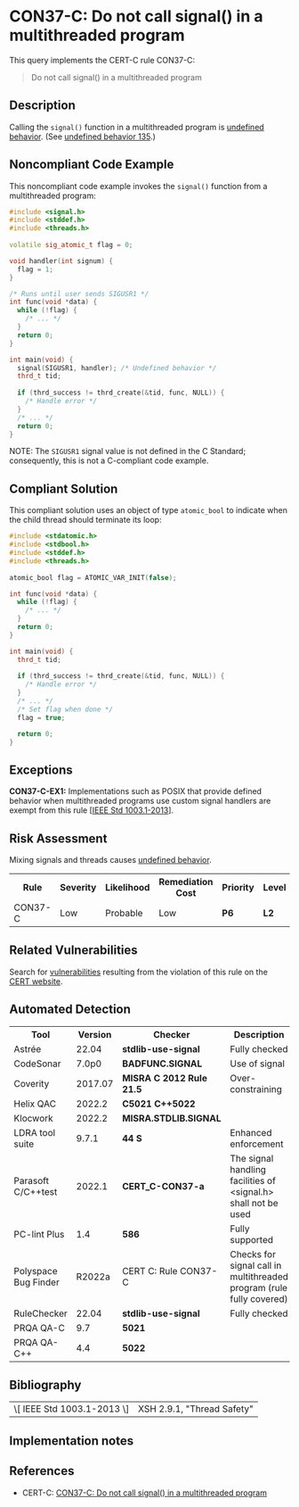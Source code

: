 # CON37-C: Do not call signal() in a multithreaded program

This query implements the CERT-C rule CON37-C:

> Do not call signal() in a multithreaded program


## Description

Calling the `signal()` function in a multithreaded program is [undefined behavior](https://wiki.sei.cmu.edu/confluence/display/c/BB.+Definitions#BB.Definitions-undefinedbehavior). (See [undefined behavior 135](https://wiki.sei.cmu.edu/confluence/display/c/CC.+Undefined+Behavior#CC.UndefinedBehavior-ub_135).)

## Noncompliant Code Example

This noncompliant code example invokes the `signal()` function from a multithreaded program:

```cpp
#include <signal.h>
#include <stddef.h>
#include <threads.h>
 
volatile sig_atomic_t flag = 0;

void handler(int signum) {
  flag = 1;
}

/* Runs until user sends SIGUSR1 */
int func(void *data) {
  while (!flag) {
    /* ... */
  }
  return 0;
}

int main(void) {
  signal(SIGUSR1, handler); /* Undefined behavior */
  thrd_t tid;
  
  if (thrd_success != thrd_create(&tid, func, NULL)) {
    /* Handle error */
  }
  /* ... */
  return 0;
}
```
NOTE: The `SIGUSR1` signal value is not defined in the C Standard; consequently, this is not a C-compliant code example.

## Compliant Solution

This compliant solution uses an object of type `atomic_bool` to indicate when the child thread should terminate its loop:

```cpp
#include <stdatomic.h>
#include <stdbool.h>
#include <stddef.h>
#include <threads.h>
 
atomic_bool flag = ATOMIC_VAR_INIT(false);

int func(void *data) {
  while (!flag) {
    /* ... */
  }
  return 0;
}

int main(void) {
  thrd_t tid;
  
  if (thrd_success != thrd_create(&tid, func, NULL)) {
    /* Handle error */
  }
  /* ... */
  /* Set flag when done */
  flag = true;

  return 0;
}
```

## Exceptions

**CON37-C-EX1:** Implementations such as POSIX that provide defined behavior when multithreaded programs use custom signal handlers are exempt from this rule \[[IEEE Std 1003.1-2013](https://wiki.sei.cmu.edu/confluence/display/c/AA.+Bibliography#AA.Bibliography-IEEEStd1003.1-2013)\].

## Risk Assessment

Mixing signals and threads causes [undefined behavior](https://wiki.sei.cmu.edu/confluence/display/c/BB.+Definitions#BB.Definitions-undefinedbehavior).

<table> <tbody> <tr> <th> Rule </th> <th> Severity </th> <th> Likelihood </th> <th> Remediation Cost </th> <th> Priority </th> <th> Level </th> </tr> <tr> <td> CON37-C </td> <td> Low </td> <td> Probable </td> <td> Low </td> <td> <strong>P6</strong> </td> <td> <strong>L2</strong> </td> </tr> </tbody> </table>


## Related Vulnerabilities

Search for [vulnerabilities](https://wiki.sei.cmu.edu/confluence/display/c/BB.+Definitions#BB.Definitions-vulnerability) resulting from the violation of this rule on the [CERT website](https://www.kb.cert.org/vulnotes/bymetric?searchview&query=FIELD+KEYWORDS+contains+CON37-C).

## Automated Detection

<table> <tbody> <tr> <th> Tool </th> <th> Version </th> <th> Checker </th> <th> Description </th> </tr> <tr> <td> <a> Astrée </a> </td> <td> 22.04 </td> <td> <strong>stdlib-use-signal</strong> </td> <td> Fully checked </td> </tr> <tr> <td> <a> CodeSonar </a> </td> <td> 7.0p0 </td> <td> <strong>BADFUNC.SIGNAL</strong> </td> <td> Use of signal </td> </tr> <tr> <td> <a> Coverity </a> </td> <td> 2017.07 </td> <td> <strong>MISRA C 2012 Rule 21.5</strong> </td> <td> Over-constraining </td> </tr> <tr> <td> <a> Helix QAC </a> </td> <td> 2022.2 </td> <td> <strong>C5021</strong> <strong>C++5022</strong> </td> <td> </td> </tr> <tr> <td> <a> Klocwork </a> </td> <td> 2022.2 </td> <td> <strong>MISRA.STDLIB.SIGNAL</strong> </td> <td> </td> </tr> <tr> <td> <a> LDRA tool suite </a> </td> <td> 9.7.1 </td> <td> <strong>44 S</strong> </td> <td> Enhanced enforcement </td> </tr> <tr> <td> <a> Parasoft C/C++test </a> </td> <td> 2022.1 </td> <td> <strong>CERT_C-CON37-a</strong> </td> <td> The signal handling facilities of &lt;signal.h&gt; shall not be used </td> </tr> <tr> <td> <a> PC-lint Plus </a> </td> <td> 1.4 </td> <td> <strong>586</strong> </td> <td> Fully supported </td> </tr> <tr> <td> <a> Polyspace Bug Finder </a> </td> <td> R2022a </td> <td> <a> CERT C: Rule CON37-C </a> </td> <td> Checks for signal call in multithreaded program (rule fully covered) </td> </tr> <tr> <td> <a> RuleChecker </a> </td> <td> 22.04 </td> <td> <strong>stdlib-use-signal</strong> </td> <td> Fully checked </td> </tr> <tr> <td> <a> PRQA QA-C </a> </td> <td> 9.7 </td> <td> <strong>5021</strong> </td> <td> </td> </tr> <tr> <td> <a> PRQA QA-C++ </a> </td> <td> 4.4 </td> <td> <strong>5022</strong> </td> <td> </td> </tr> </tbody> </table>


## Bibliography

<table> <tbody> <tr> <td> \[ <a> IEEE Std 1003.1-2013 </a> \] </td> <td> XSH 2.9.1, "Thread Safety" </td> </tr> </tbody> </table>


## Implementation notes

## References

* CERT-C: [CON37-C: Do not call signal() in a multithreaded program](https://wiki.sei.cmu.edu/confluence/display/c)
